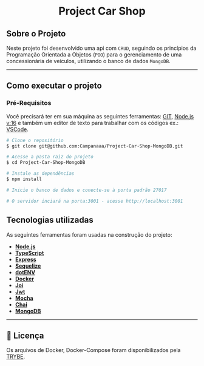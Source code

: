 <h1 align="center"> Project Car Shop </h1>

## Sobre o Projeto
Neste projeto foi desenvolvido uma api com `CRUD`, seguindo os princípios da Programação Orientada a Objetos (`POO`) para o gerenciamento de uma concessionária de veículos, utilizando o banco de dados `MongoDB`.

---

## Como executar o projeto

### Pré-Requisitos
Você precisará ter em sua máquina as seguintes ferramentas:
[GIT](https://git-scm.com), [Node.js v:16](https://nodejs.org/en/) e também um editor de texto para trabalhar com os códigos ex.: [VSCode](https://code.visualstudio.com/).

```bash
# Clone o repositório
$ git clone git@github.com:Campanaaa/Project-Car-Shop-MongoDB.git

# Acesse a pasta raiz do projeto
$ cd Project-Car-Shop-MongoDB

# Instale as dependências
$ npm install

# Inicie o banco de dados e conecte-se à porta padrão 27017

# O servidor inciará na porta:3001 - acesse http://localhost:3001
```

</details>

## Tecnologias utilizadas

As seguintes ferramentas foram usadas na construção do projeto:
-  **[Node.js](https://nodejs.org/en/)**
-   **[TypeScript](https://www.typescriptlang.org/)**
-   **[Express](https://expressjs.com/)**
-   **[Sequelize](https://sequelize.org/)**
-   **[dotENV](https://github.com/motdotla/dotenv)**
-   **[Docker](https://www.docker.com/)**
-   **[Joi](https://github.com/hapijs/joi)**
-   **[Jwt](https://jwt.io/)**
-   **[Mocha](https://mochajs.org/)**
-   **[Chai](https://www.chaijs.com/)**
-   **[MongoDB](https://www.mongodb.com/)**

---
## 📝 Licença

Os arquivos de Docker, Docker-Compose foram disponibilizados pela [TRYBE](https://www.betrybe.com/).

